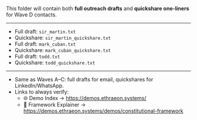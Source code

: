 This folder will contain both **full outreach drafts** and **quickshare one-liners** for Wave D contacts.

---
- Full draft: `sir_martin.txt`
- Quickshare: `sir_martin_quickshare.txt`
- Full draft: `mark_cuban.txt`
- Quickshare: `mark_cuban_quickshare.txt`
- Full draft: `todd.txt`
- Quickshare: `todd_quickshare.txt`

---
- Same as Waves A–C: full drafts for email, quickshares for LinkedIn/WhatsApp.
- Links to always verify:
  - 🌐 Demo Index → https://demos.ethraeon.systems/
  - 📑 Framework Explainer → https://demos.ethraeon.systems/demos/constitutional-framework
